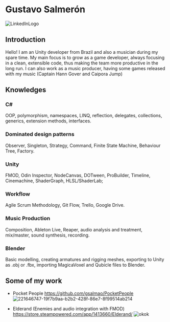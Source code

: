 # Gustavo Salmerón

![LinkedInLogo](https://user-images.githubusercontent.com/8738336/223234498-be99679a-c37c-4135-98eb-6f625f908478.png)

## Introduction

Hello! I am an Unity developer from Brazil and also a musician during my spare time. My main focus is to grow as a game developer, always focusing in a clean, extensible code, thus making the team more productive in the long run. I can also work as a music producer, having some games released with my music (Captain Hann Gover and Caipora Jump)

## Knowledges

### C#
OOP, polymorphism, namespaces, LINQ, reflection, delegates, collections, generics, extension methods, interfaces.

### Dominated design patterns
Observer, Singleton, Strategy, Command, Finite State Machine, Behaviour Tree, Factory.

### Unity
FMOD, Odin Inspector, NodeCanvas, DOTween, ProBuilder, Timeline, Cinemachine, ShaderGraph, HLSL/ShaderLab;

### Workflow
Agile Scrum Methodology, Git Flow, Trello, Google Drive.

### Music Production
Composition, Ableton Live, Reaper, audio analysis and treatment, mix/master, sound synthesis, recording.

### Blender
Basic modelling, creating armatures and rigging meshes, exporting to Unity as .obj or .fbx, importing MagicaVoxel and Qubicle files to Blender.

## Some of my work

- Pocket People
https://github.com/gsalmao/PocketPeople
![221646747-19f7b9aa-b2b2-428f-86e7-8f99514ab214](https://user-images.githubusercontent.com/8738336/223228295-0c7539b6-3af1-4c07-beb3-1ab06449e154.gif)

- Elderand (Enemies and audio integration with FMOD)
https://store.steampowered.com/app/1413660/Elderand/
![okok](https://user-images.githubusercontent.com/8738336/223228872-9aa84889-475c-45c7-a6de-26cf1a6171fe.gif)



